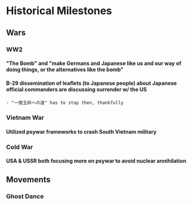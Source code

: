 # Historical Milestones

## Wars
### WW2
#### "The Bomb" and "make Germans and Japanese like us and our way of doing things, or the alternatives like the bomb"
#### B-29 dissemination of leaflets (to Japanese people) about Japanese official commanders are discussing surrender w/ the US
	- "一億玉砕への道" has to stop then, thankfully

### Vietnam War
#### Utilized psywar frameworks to crash South Vietnam military

### Cold War
#### USA & USSR both focusing more on psywar to avoid nuclear annihilation

## Movements
### Ghost Dance